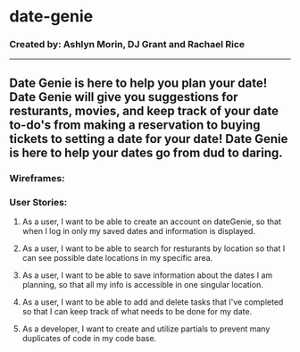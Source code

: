 # date-genie

### Created by: Ashlyn Morin, DJ Grant and Rachael Rice

------------------------------------------------------------------------------------------------------------------------------
Date Genie is here to help you plan your date! Date Genie will give you suggestions for resturants, movies, and keep track of your date to-do's from making a reservation to buying tickets to setting a date for your date! Date Genie is here to help your dates go from dud to daring.
------------------------------------------------------------------------------------------------------------------------------
### Wireframes: 

### User Stories:

1. As a user, I want to be able to create an account on dateGenie, so that when I log in only my saved dates and information is displayed.

2. As a user, I want to be able to search for resturants by location so that I can see possible date locations in my specific area.

3. As a user, I want to be able to save information about the dates I am planning, so that all my info is accessible in one singular location.

4. As a user, I want to be able to add and delete tasks that I've completed so that I can keep track of what needs to be done for my date.

5. As a developer, I want to create and utilize partials to prevent many duplicates of code in my code base.
